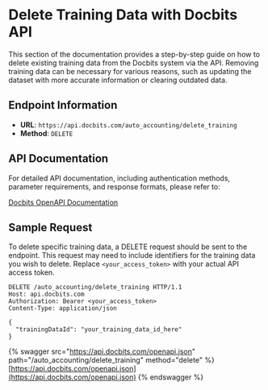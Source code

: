 # Delete Training Data with Docbits API

This section of the documentation provides a step-by-step guide on how to delete existing training data from the Docbits system via the API. Removing training data can be necessary for various reasons, such as updating the dataset with more accurate information or clearing outdated data.

## Endpoint Information

- **URL**: `https://api.docbits.com/auto_accounting/delete_training`
- **Method**: `DELETE`

## API Documentation

For detailed API documentation, including authentication methods, parameter requirements, and response formats, please refer to:

[Docbits OpenAPI Documentation](https://api.docbits.com/openapi.json)

## Sample Request

To delete specific training data, a DELETE request should be sent to the endpoint. This request may need to include identifiers for the training data you wish to delete. Replace `<your_access_token>` with your actual API access token.

```http
DELETE /auto_accounting/delete_training HTTP/1.1
Host: api.docbits.com
Authorization: Bearer <your_access_token>
Content-Type: application/json

{
  "trainingDataId": "your_training_data_id_here"
}
```

{% swagger src="https://api.docbits.com/openapi.json" path="/auto_accounting/delete_training" method="delete" %}
[https://api.docbits.com/openapi.json](https://api.docbits.com/openapi.json)
{% endswagger %}
